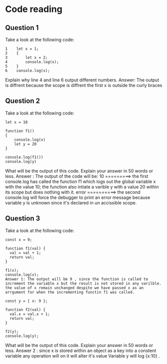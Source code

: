 # Code reading

## Question 1

Take a look at the following code:

```
1    let x = 1;
2    {
3        let x = 2;
4        console.log(x);
5    }
6    console.log(x);
```

Explain why line 4 and line 6 output different numbers.
Answer:  The output is diffrent because the scope is diffrent the first x is outside the curly braces 

## Question 2

Take a look at the following code:

```
let x = 10

function f1()
{
    console.log(x)
    let y = 20
}

console.log(f1())
console.log(y)
```

What will be the output of this code. Explain your answer in 50 words or less.
Answer : The output of the code will be: 
10   =========> the first console.log has called the function f1 which logs out the global variable x with the value 10;
              the function also intiate a varible y with a value 20 within its scope but does nothing with it.
error ==========> the second console.log will force  the debugger to print an error message because variable  y is unknown since it's declared in un accissible scope.                                        



## Question 3

Take a look at the following code:

```
const x = 9;

function f1(val) {
  val = val + 1;
  return val;
}

f1(x);
console.log(x);
Answer 1: The output will be 9 , since the function is called to increment the variable x but the result is not stored in any varilble. the value of x remain unchanged despite we have passed x as an arrgument for when the incrementing functin f1 was called. 

const y = { x: 9 };

function f2(val) {
  val.x = val.x + 1;
  return val;
}

f2(y);
console.log(y);
```

What will be the output of this code. Explain your answer in 50 words or less.
Answer 2 : since  x is stored within an object as a key into  a constent variable any operation will on it will alter it's value  Variable y will log {x:10} .

